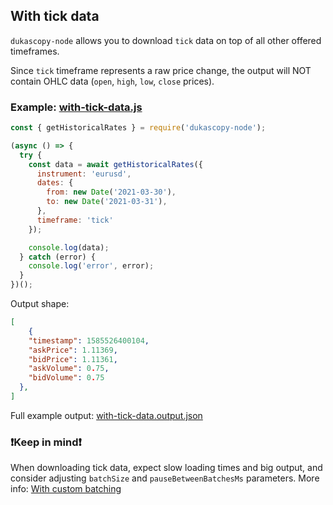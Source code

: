 ## With tick data

`dukascopy-node` allows you to download `tick` data on top of all other offered timeframes.

Since `tick` timeframe represents a raw price change, the output will NOT contain OHLC data (`open`, `high`, `low`, `close` prices).

### Example: [with-tick-data.js](https://github.com/Leo4815162342/dukascopy-node/blob/master/examples/with-tick-data/with-tick-data.js)

```javascript
const { getHistoricalRates } = require('dukascopy-node');

(async () => {
  try {
    const data = await getHistoricalRates({
      instrument: 'eurusd',
      dates: {
        from: new Date('2021-03-30'),
        to: new Date('2021-03-31'),
      },
      timeframe: 'tick'
    });

    console.log(data);
  } catch (error) {
    console.log('error', error);
  }
})();
```

Output shape:

```json
[
    {
    "timestamp": 1585526400104,
    "askPrice": 1.11369,
    "bidPrice": 1.11361,
    "askVolume": 0.75,
    "bidVolume": 0.75
  },
]
```

Full example output: [with-tick-data.output.json](https://github.com/Leo4815162342/dukascopy-node/blob/master/examples/with-tick-data/with-tick-data.output.json)

 ### ❗Keep in mind❗

When downloading tick data, expect slow loading times and big output, and consider adjusting `batchSize` and `pauseBetweenBatchesMs` parameters. More info: [With custom batching](https://github.com/Leo4815162342/dukascopy-node/blob/master/examples/with-custom-batching)